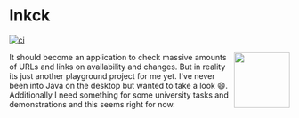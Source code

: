 # lnkck
[![ci](https://github.com/devtty/lnkck/actions/workflows/ci.yml/badge.svg)](https://github.com/devtty/lnkck/actions/workflows/ci.yml)  

<a href="https://foojay.io/works-with-openjdk"><img align="right" src="https://github.com/foojayio/badges/raw/main/works_with_openjdk/Works-with-OpenJDK.png" width="100"></a>

It should become an application to check massive amounts of URLs and links on availability and changes. But in reality its just another playground project for me yet. I've never been into Java on the desktop but wanted to take a look 😄. Additionally I need something for some university tasks and demonstrations and this seems right for now.

